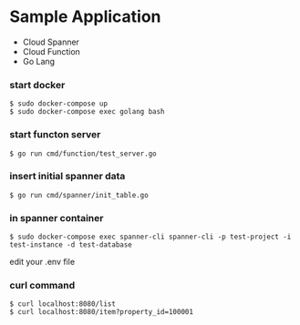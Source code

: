 # Sample Application
- Cloud Spanner
- Cloud Function
- Go Lang

### start docker
```
$ sudo docker-compose up
$ sudo docker-compose exec golang bash
```

### start functon server
```
$ go run cmd/function/test_server.go
```

### insert initial spanner data
```
$ go run cmd/spanner/init_table.go
```

### in spanner container
```
$ sudo docker-compose exec spanner-cli spanner-cli -p test-project -i test-instance -d test-database
```
edit your .env file

### curl command
```
$ curl localhost:8080/list
$ curl localhost:8080/item?property_id=100001
```
